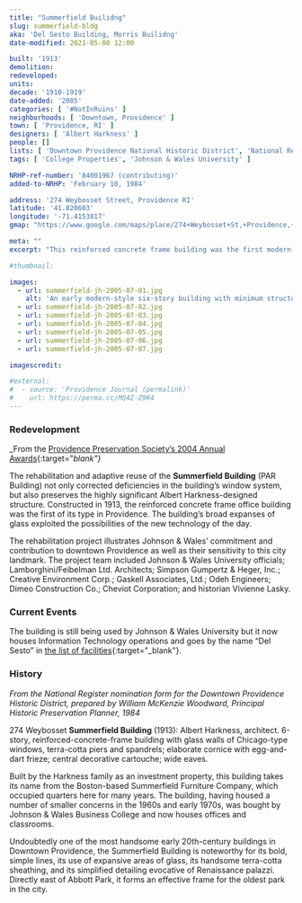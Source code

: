 ```yaml
---
title: "Summerfield Builidng"
slug: summerfield-bldg
aka: 'Del Sesto Building, Morris Builidng'
date-modified: 2021-05-08 12:00

built: '1913'
demolition:
redeveloped:
units:
decade: '1910-1919'
date-added: '2005'
categories: [ '#NotInRuins' ]
neighborhoods: [ 'Downtown, Providence' ]
town: [ 'Providence, RI' ]
designers: [ 'Albert Harkness' ]
people: []
lists: [ 'Downtown Providence National Historic District', 'National Register of Historic Places' ]
tags: [ 'College Properties', 'Johnson & Wales University' ]

NRHP-ref-number: '84001967 (contributing)'
added-to-NRHP: 'February 10, 1984'

address: '274 Weybosset Street, Providence RI'
latitude: '41.820603'
longitude: '-71.4153817'
gmap: "https://www.google.com/maps/place/274+Weybosset+St,+Providence,+RI+02903/@41.820603,-71.4153817,17z/data=!3m1!4b1!4m5!3m4!1s0x89e44513442553c7:0xeaef13fee5690376!8m2!3d41.820603!4d-71.413193"

meta: ""
excerpt: "This reinforced concrete frame building was the first modern-style, large windowed design in the City"

#thumbnail:

images:
  - url: summerfield-jh-2005-07-01.jpg
    alt: 'An early modern-style six-story building with minimum structure and maximum windows. The structure is ornamented with yellow-toned terra cotta friezes with a deep-set but simple cornice.'
  - url: summerfield-jh-2005-07-02.jpg
  - url: summerfield-jh-2005-07-03.jpg
  - url: summerfield-jh-2005-07-04.jpg
  - url: summerfield-jh-2005-07-05.jpg
  - url: summerfield-jh-2005-07-06.jpg
  - url: summerfield-jh-2005-07-07.jpg

imagescredit:

#external:
#  - source: 'Providence Journal (permalink)'
#    url: https://perma.cc/MQ4Z-Z9K4
---
```


### Redevelopment

_From the [Providence Preservation Society’s 2004 Annual Awards](//web.archive.org/web/20051017024556/http://www.ppsri.org/advocacy/awards/2004.php){:target="_blank"}_

The rehabilitation and adaptive reuse of the **Summerfield Building** (PAR Building) not only corrected deficiencies in the building’s window system, but also preserves the highly significant Albert Harkness-designed structure. Constructed in 1913, the reinforced concrete frame office building was the first of its type in Providence. The building’s broad expanses of glass exploited the possibilities of the new technology of the day.

The rehabilitation project illustrates Johnson & Wales’ commitment and contribution to downtown Providence as well as their sensitivity to this city landmark. The project team included Johnson & Wales University officials; Lamborghini/Feibelman Ltd. Architects; Simpson Gumpertz & Heger, Inc.; Creative Environment Corp.; Gaskell Associates, Ltd.; Odeh Engineers; Dimeo Construction Co.; Cheviot Corporation; and historian Vivienne Lasky.


### Current Events

The building is still being used by Johnson & Wales University but it now houses Information Technology operations and goes by the name “Del Sesto” in [the list of facilities](//www.jwu.edu/campuses/providence/about-jwu-providence/facilities.html){:target="_blank"}.


### History

_From the National Register nomination form for the Downtown Providence Historic District, prepared by William McKenzie Woodward, Principal Historic Preservation Planner, 1984_

274 Weybosset **Summerfield Building** (1913): Albert Harkness, architect. 6-story, reinforced-concrete-frame building with glass walls of Chicago-type windows, terra-cotta piers and spandrels; elaborate cornice with egg-and-dart frieze; central decorative cartouche; wide eaves.

Built by the Harkness family as an investment property, this building takes its name from the Boston-based Summerfield Furniture Company, which occupied quarters here for many years. The building, having housed a number of smaller concerns in the 1960s and early 1970s, was bought by Johnson & Wales Business College and now houses offices and classrooms.

Undoubtedly one of the most handsome early 20th-century buildings in Downtown Providence, the Summerfield Building is noteworthy for its bold, simple lines, its use of expansive areas of glass, its handsome terra-cotta sheathing, and its simplified detailing evocative of Renaissance palazzi. Directly east of Abbott Park, it forms an effective frame for the oldest park in the city.
